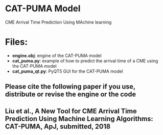 # CAT-PUMA Model
CME Arrival Time Prediction Using MAchine learning
# Files:
* __engine.obj__: engine of the CAT-PUMA model
* __cat_puma.py__: example of how to predict the arrival time of a CME using the CAT-PUMA model
* __cat_puma_qt.py__: PyQT5 GUI for the CAT-PUMA model

## Please cite the following paper if you use, distribute or revise the engine or the code
## Liu et al., A New Tool for CME Arrival Time Prediction Using Machine Learning Algorithms: CAT-PUMA, ApJ, submitted, 2018
